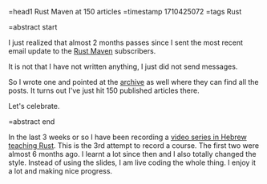 =head1 Rust Maven at 150 articles
=timestamp 1710425072
=tags Rust

=abstract start

I just realized that almost 2 months passes since I sent the most recent email update to the [Rust Maven](https://rust.code-maven.com/) subscribers.

It is not that I have not written anything, I just did not send messages.

So I wrote one and pointed at the [archive](https://rust.code-maven.com/archive) as well where they can find all the posts. It turns out I've just hit 150 published articles there.

Let's celebrate.

=abstract end

In the last 3 weeks or so I have been recording a [video series in Hebrew teaching Rust](https://he.code-maven.com/rust). This is the 3rd attempt to record a course. The first two were almost 6 months ago.
I learnt a lot since then and I also totally changed the style. Instead of using the slides, I am live coding the whole thing. I enjoy it a lot and making nice progress.

